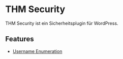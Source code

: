 # THM Security

THM Security ist ein Sicherheitsplugin für WordPress.

## Features
- [Username Enumeration](docs/username-enumeration.md)

